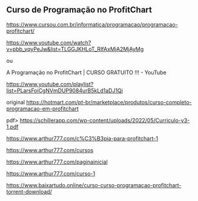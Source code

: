 ## Curso de Programação no ProfitChart
https://www.cursou.com.br/informatica/programacao/programacao-profitchart/

https://www.youtube.com/watch?v=pbb_vqyPeJw&list=TLGGJKHLoT_RIfAxMjA2MjAyMg

ou

A Programação no ProfitChart | CURSO GRATUITO !!! - YouTube

https://www.youtube.com/playlist?list=PLarsFoiCgNVmDUP9084urB5kLd1aDJ1Qi

original
https://hotmart.com/pt-br/marketplace/produtos/curso-completo-programacao-em-profitchart

pdf>
https://schillerapp.com/wp-content/uploads/2022/05/Curriculo-v3-1.pdf


https://www.arthur777.com/c%C3%B3pia-para-profitchart-1

https://www.arthur777.com/cursos

https://www.arthur777.com/paginainicial

https://www.arthur777.com/curso-1

https://www.baixartudo.online/curso-curso-programacao-profitchart-torrent-download/








